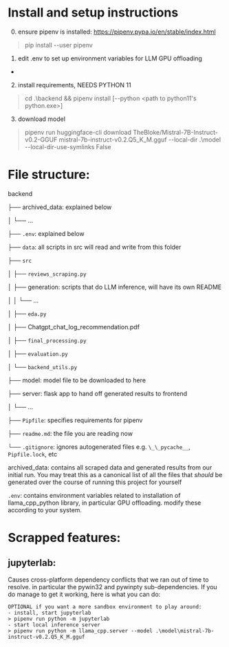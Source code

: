 # Install and setup instructions
0. ensure pipenv is installed: https://pipenv.pypa.io/en/stable/index.html
> pip install --user pipenv

1. edit .env to set up environment variables for LLM GPU offloading
- <ADD LINK TO RELEVANT GITHUB WIKI PAGE LATER WHEN DONE>

2. install requirements, NEEDS PYTHON 11
> cd .\backend && pipenv install [--python <path to python11's python.exe>]

3. download model
> pipenv run huggingface-cli download TheBloke/Mistral-7B-Instruct-v0.2-GGUF mistral-7b-instruct-v0.2.Q5_K_M.gguf --local-dir .\model --local-dir-use-symlinks False

# File structure:
backend

├── archived_data: explained below

│	└── ...

├── `.env`: explained below

├── `data`: all scripts in src will read and write from this folder

├── `src`

│	├── `reviews_scraping.py`

│	├── generation: scripts that do LLM inference, will have its own README

│	│	└── ...

│	├── `eda.py`

│	├── Chatgpt_chat_log_recommendation.pdf

│	├── `final_processing.py`

│	├── `evaluation.py`

│	└── `backend_utils.py`

├── model: model file to be downloaded to here

├── server: flask app to hand off generated results to frontend 

│	└── ...

├── `Pipfile`: specifies requirements for pipenv

├── `readme.md`: the file you are reading now

└── `.gitignore`: ignores autogenerated files e.g. `\_\_pycache__`, `Pipfile.lock`, etc

archived_data: contains all scraped data and generated results from our initial run. You may treat this as a canonical list of all the files that *should* be generated over the course of running this project for yourself

`.env`: contains environment variables related to installation of llama_cpp_python library, in particular GPU offloading. modify these according to your system. <ADD LINK TO RELEVANT GITHUB WIKI PAGE LATER WHEN DONE>

# Scrapped features: 
## jupyterlab: 
Causes cross-platform dependency conflicts that we ran out of time to resolve. in particular the pywin32 and pywinpty sub-dependencies. If you do manage to get it working, here is what you can do:

	OPTIONAL if you want a more sandbox environment to play around: 
	- install, start jupyterlab
	> pipenv run python -m jupyterlab
	- start local inference server
	> pipenv run python -m llama_cpp.server --model .\model\mistral-7b-instruct-v0.2.Q5_K_M.gguf

